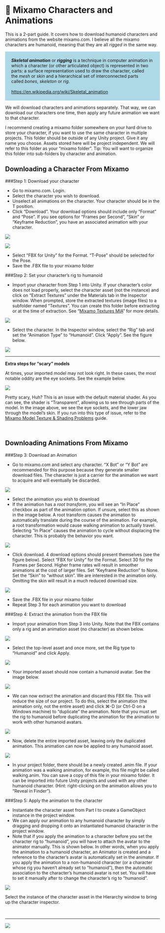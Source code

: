 <link rel="stylesheet" href="../css/images.css" />

&#x1F4D8; Mixamo Characters and Animations
==========================================

This is a 2-part guide.  It covers how to download humanoid characters and animations from the website mixamo.com.  I believe all the mixamo characters are humanoid, meaning that they are all _rigged_ in the same way.


<div style="background-color:lightblue; padding:20px">
<i><b>Skeletal animation</b></i> or <i><b>rigging</b></i> is a technique in computer animation in which a character (or other articulated object) is represented in two parts: a surface representation used to draw the character, called the <i>mesh</i> or <i>skin</i> and a hierarchical set of interconnected parts called <i>bones</i>, <i>skeleton</i> or <i>rig</i>.
<br/><br/>
<a href=https://en.wikipedia.org/wiki/Skeletal_animation>https://en.wikipedia.org/wiki/Skeletal_animation</a>

</div>

We will download characters and animations separately.  That way, we can download our characters one time, then apply any future animation we want to that character.

I recommend creating a mixamo folder somewhere on your hard drive to store your character, if you want to use the same character in multiple projects.  This folder should be outside of any Unity project.  Give it any name you choose.  Assets stored here will be project independent.  We will refer to this folder as your “mixamo folder”.  Tip: You will want to organize this folder into sub-folders by character and animation.



Downloading a Character From Mixamo
-----------------------------------


###Step 1: Download your character



*   Go to mixamo.com.  Login.
*   Select the character you wish to download.
*   Unselect all animations on the character.  Your character should be in the T position.
*   Click “Download”.  Your download options should include only “Format” and “Pose”.  If you see options for “Frames per Second”, “Skin” or “Keyframe Reduction”, you have an associated animation with your character.


![](mixamo_characters_and_animations/Figure1.png?style=center80)

![](mixamo_characters_and_animations/Figure2.png?style=center80)



*   Select “FBX for Unity” for the Format.  “T-Pose” should be selected for the Pose.
*   Save the .FBX file to your mixamo folder

###Step 2: Set your character’s rig to humanoid



*   Import your character from Step 1 into Unity.  If your character’s color does not load properly, select the character asset (not the instance) and click on “Extract Textures” under the Materials tab in the Inspector window.  When prompted, store the extracted textures (image files) to a subfolder named “Textures”.  You can create this folder before extracting or at the time of extraction.  See “[Mixamo Textures MIA](https://docs.google.com/document/d/18OPkZ1yDrwqq3VgQA17xtdnw_1w5aVq7z8JeZwEobE8/edit?usp=sharing)” for more details.

![](mixamo_characters_and_animations/Figure3.png?style=center60)

*   Select the character.  In the Inspector window, select the “Rig” tab and set the “Animation Type” to “Humanoid”.  Click “Apply”.  See the figure below.

![](mixamo_characters_and_animations/Figure4.png?style=center60)

---

**Extra steps for “scary” models**

At times, your imported model may not look right.  In these cases, the most notable oddity are the eye sockets.  See the example below.


![](mixamo_characters_and_animations/scary_model.png?style=center50)

Pretty scary, Huh?  This is an issue with the default material shader.  As you can see, the shader is “Transparent”, allowing us to see through parts of the model.  In the image above, we see the eye sockets, and the lower jaw through the model’s skin.  If you run into this type of issue, refer to the [Mixamo Model Texture & Shading Problems](href="https://docs.google.com/document/d/1yGQLLVB1-6Ytr1VPS8eV7kL3AcsWXV6DAeS0_haazRg/edit?usp=sharing) guide.

<br/>


Downloading Animations From Mixamo
----------------------------------

###Step 3: Download an Animation


*   Go to mixamo.com and select any character.  “X Bot” or “Y Bot” are recommended for this purpose because they generate smaller download files.  The character is just a carrier for the animation we want to acquire and will eventually be discarded.


![](mixamo_characters_and_animations/bots.png?style=center60)



*   Select the animation you wish to download
*   If the animation has a _root transform_, you will see an “In Place” checkbox as part of the animation option.  If unsure, select this as shown in the image below.  A root transform causes the animation to automatically translate during the course of the animation.  For example, a root transformation would cause walking animation to actually travel.  Selecting “In Place” causes the animation to cycle without displacing the character.  This is probably the behavior you want.


![](mixamo_characters_and_animations/check_in_place.png?style=center50)


*   Click download.  4 download options should present themselves (see the figure below).  Select “FBX for Unity” for the Format.  Select 30 for the Frames per Second.  Higher frame rates will result in smoother animations at the cost of larger files.  Set “Keyframe Reduction” to None.  Set the “Skin” to “without skin”.  We are interested in the animation only.  Omitting the skin will result in a much reduced download size.


![](mixamo_characters_and_animations/Figure8.png?style=center80)


*   Save the .FBX file in your mixamo folder
*   Repeat Step 3 for each animation you want to download

###Step 4: Extract the animation from the FBX file



*   Import your animation from Step 3 into Unity.  Note that the FBX contains only a rig and an animation asset (no character) as shown below.

![](mixamo_characters_and_animations/fbx_file_content.png?style=center50)

*   Select the top-level asset and once more, set the Rig type to “Humanoid” and click Apply.


![](mixamo_characters_and_animations/Figure4.png?style=center60)


*   Your imported asset should now contain a humanoid avatar.  See the image below.

![](mixamo_characters_and_animations/fbx_create_avatar.png?style=center60)


*   We can now extract the animation and discard this FBX file.  This will reduce the size of our project.  To do this, select the animation (the animation only, not the entire asset) and click ⌘-D (or Ctrl-D on a Windows machine) to “duplicate” the animation.  Note that you must set the rig to humanoid before duplicating the animation for the animation to work with other humanoid avatars.

![](mixamo_characters_and_animations/fbx_duplicate_anim.png?style=center80)


*   Now, delete the entire imported asset, leaving only the duplicated animation.  This animation can now be applied to any humanoid asset.

![](mixamo_characters_and_animations/fbx_select_and_delete.png?style=center80)

*   In your project folder, there should be a newly created .anim file.  If your animation was a walking animation, for example, this file might be called walking.anim.  You can save a copy of this file in your mixamo folder.  It can be imported into future Unity projects and used with any other humanoid character.  (Hint: right-clicking on the animation allows you to “Reveal in Finder”).

###Step 5: Apply the animation to the character



*   Instantiate the character asset from Part I to create a GameObject instance in the project window.
*   We can apply our animation to any humanoid character by simply dragging and dropping it onto an instantiated humanoid character in the project window.
*   Note that if you apply the animation to a character before you set the character rig to “humanoid”, you will have to attach the avatar to the animator manually.  This is shown below.  In other words, when you apply the animation to a humanoid character, an Animator is created and a reference to the character’s avatar is automatically set in the animator.  If you apply the animation to a non-humanoid character (or a character whose rig you haven’t already set to “humanoid”), then the automatic association to the character’s humanoid avatar is not set.  You will have to set it manually after to change the character’s rig to “humanoid”.

![](mixamo_characters_and_animations/fbx_set_avatar.png?style=center60)

Select the instance of the character asset in the Hierarchy window to bring up the character inspector.



<br><hr>

![](images/il_logo.png?style=center20)
